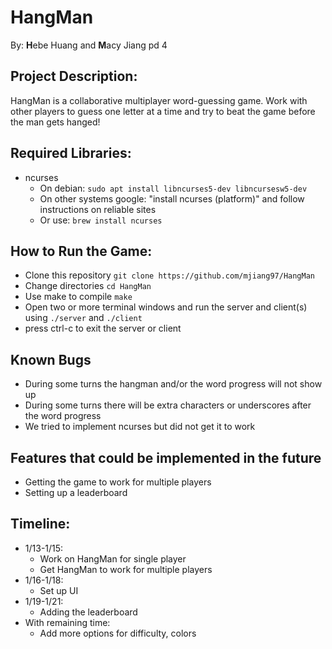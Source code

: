 # HangMan
By: **H**ebe Huang and **M**acy Jiang pd 4

## Project Description:
HangMan is a collaborative multiplayer word-guessing game. Work with other players to guess one letter at a time and try to beat the game before the man gets hanged! 

## Required Libraries:
- ncurses
	- On debian: `sudo apt install libncurses5-dev libncursesw5-dev`
	- On other systems google: "install ncurses (platform)" and follow instructions on reliable sites
	- Or use: `brew install ncurses`

## How to Run the Game:
- Clone this repository
`git clone https://github.com/mjiang97/HangMan`
- Change directories
`cd HangMan`
- Use make to compile
`make`
- Open two or more terminal windows and run the server and client(s)
using `./server` and `./client`
- press ctrl-c to exit the server or client

## Known Bugs
- During some turns the hangman and/or the word progress will not show up
- During some turns there will be extra characters or underscores after the word progress
- We tried to implement ncurses but did not get it to work

## Features that could be implemented in the future
- Getting the game to work for multiple players
- Setting up a leaderboard

## Timeline:
- 1/13-1/15: 
	- Work on HangMan for single player
	- Get HangMan to work for multiple players 
- 1/16-1/18:
	- Set up UI
- 1/19-1/21:
	- Adding the leaderboard
- With remaining time: 
	- Add more options for difficulty, colors
